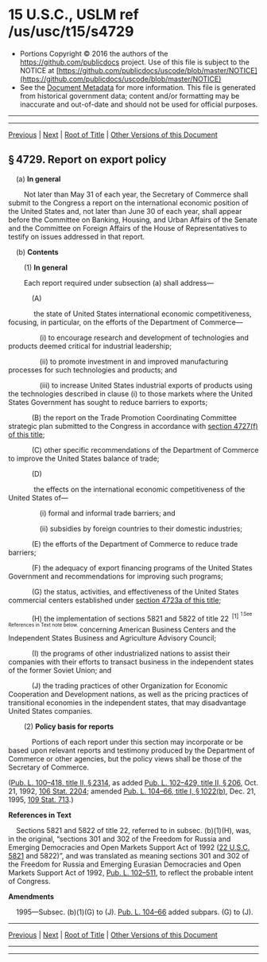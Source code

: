 ---
---

# 15 U.S.C., USLM ref /us/usc/t15/s4729

* Portions Copyright © 2016 the authors of the https://github.com/publicdocs project.
  Use of this file is subject to the NOTICE at [https://github.com/publicdocs/uscode/blob/master/NOTICE](https://github.com/publicdocs/uscode/blob/master/NOTICE)
* See the [Document Metadata](././../../../../..//README.md) for more information.
  This file is generated from historical government data; content and/or formatting may be inaccurate and out-of-date and should not be used for official purposes.

----------
----------

[Previous](./../../../../..//us/usc/t15/ch73/schIII/m__us_usc_t15_s4728.md) | [Next](./../../../../..//us/usc/t15/ch74/m__us_usc_t15_ch74.md) | [Root of Title](./../../../../../) | [Other Versions of this Document](https://publicdocs.github.io/go/links?ns=uslm&ref=%2Fus%2Fusc%2Ft15%2Fs4729)

## § 4729. Report on export policy

    (a) __In general__ 

        Not later than May 31 of each year, the Secretary of Commerce shall submit to the Congress a report on the international economic position of the United States and, not later than June 30 of each year, shall appear before the Committee on Banking, Housing, and Urban Affairs of the Senate and the Committee on Foreign Affairs of the House of Representatives to testify on issues addressed in that report.

    (b) __Contents__ 

        (1) __In general__ 

        Each report required under subsection (a) shall address—

            (A)

             the state of United States international economic competitiveness, focusing, in particular, on the efforts of the Department of Commerce—

                (i) to encourage research and development of technologies and products deemed critical for industrial leadership;

                (ii) to promote investment in and improved manufacturing processes for such technologies and products; and

                (iii) to increase United States industrial exports of products using the technologies described in clause (i) to those markets where the United States Government has sought to reduce barriers to exports;

            (B) the report on the Trade Promotion Coordinating Committee strategic plan submitted to the Congress in accordance with [section 4727(f) of this title][/us/usc/t15/s4727/f];

            (C) other specific recommendations of the Department of Commerce to improve the United States balance of trade;

            (D)

             the effects on the international economic competitiveness of the United States of—

                (i) formal and informal trade barriers; and

                (ii) subsidies by foreign countries to their domestic industries;

            (E) the efforts of the Department of Commerce to reduce trade barriers;

            (F) the adequacy of export financing programs of the United States Government and recommendations for improving such programs;

            (G) the status, activities, and effectiveness of the United States commercial centers established under [section 4723a of this title][/us/usc/t15/s4723a];

            (H) the implementation of sections 5821 and 5822 of title 22  <sup>\[1\]</sup>  <sup><sup> 1 See References in Text note below. </sup></sup>  concerning American Business Centers and the Independent States Business and Agriculture Advisory Council;

            (I) the programs of other industrialized nations to assist their companies with their efforts to transact business in the independent states of the former Soviet Union; and

            (J) the trading practices of other Organization for Economic Cooperation and Development nations, as well as the pricing practices of transitional economies in the independent states, that may disadvantage United States companies.

        (2) __Policy basis for reports__ 

            Portions of each report under this section may incorporate or be based upon relevant reports and testimony produced by the Department of Commerce or other agencies, but the policy views shall be those of the Secretary of Commerce.

([Pub. L. 100–418, title II, § 2314][/us/pl/100/418/s2314], as added [Pub. L. 102–429, title II, § 206][/us/pl/102/429/s206], Oct. 21, 1992, [106 Stat. 2204][/us/stat/106/2204]; amended [Pub. L. 104–66, title I, § 1022(b)][/us/pl/104/66/s1022/b], Dec. 21, 1995, [109 Stat. 713][/us/stat/109/713].)

 __References in Text__ 

    Sections 5821 and 5822 of title 22, referred to in subsec. (b)(1)(H), was, in the original, “sections 301 and 302 of the Freedom for Russia and Emerging Democracies and Open Markets Support Act of 1992 ([22 U.S.C. 5821][/us/usc/t22/s5821] and 5822)”, and was translated as meaning sections 301 and 302 of the Freedom for Russia and Emerging Eurasian Democracies and Open Markets Support Act of 1992, [Pub. L. 102–511][/us/pl/102/511], to reflect the probable intent of Congress.

 __Amendments__ 

    1995—Subsec. (b)(1)(G) to (J). [Pub. L. 104–66][/us/pl/104/66] added subpars. (G) to (J).

----------

[Previous](./../../../../..//us/usc/t15/ch73/schIII/m__us_usc_t15_s4728.md) | [Next](./../../../../..//us/usc/t15/ch74/m__us_usc_t15_ch74.md) | [Root of Title](./../../../../../) | [Other Versions of this Document](https://publicdocs.github.io/go/links?ns=uslm&ref=%2Fus%2Fusc%2Ft15%2Fs4729)

----------
----------

[/us/usc/t15/s4727/f]: https://publicdocs.github.io/go/links?ns=uslm&ref=%2Fus%2Fusc%2Ft15%2Fs4727%2Ff
[/us/usc/t15/s4723a]: https://publicdocs.github.io/go/links?ns=uslm&ref=%2Fus%2Fusc%2Ft15%2Fs4723a
[/us/pl/100/418/s2314]: https://publicdocs.github.io/go/links?ns=uslm&ref=%2Fus%2Fpl%2F100%2F418%2Fs2314
[/us/pl/102/429/s206]: https://publicdocs.github.io/go/links?ns=uslm&ref=%2Fus%2Fpl%2F102%2F429%2Fs206
[/us/stat/106/2204]: https://publicdocs.github.io/go/links?ns=uslm&ref=%2Fus%2Fstat%2F106%2F2204
[/us/pl/104/66/s1022/b]: https://publicdocs.github.io/go/links?ns=uslm&ref=%2Fus%2Fpl%2F104%2F66%2Fs1022%2Fb
[/us/stat/109/713]: https://publicdocs.github.io/go/links?ns=uslm&ref=%2Fus%2Fstat%2F109%2F713
[/us/usc/t22/s5821]: https://publicdocs.github.io/go/links?ns=uslm&ref=%2Fus%2Fusc%2Ft22%2Fs5821
[/us/pl/102/511]: https://publicdocs.github.io/go/links?ns=uslm&ref=%2Fus%2Fpl%2F102%2F511
[/us/pl/104/66]: https://publicdocs.github.io/go/links?ns=uslm&ref=%2Fus%2Fpl%2F104%2F66


